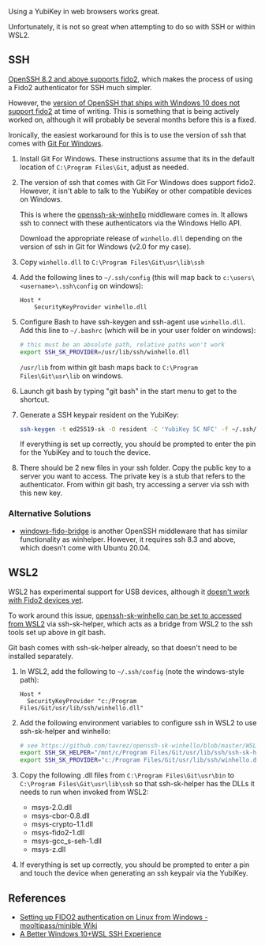 
Using a YubiKey in web browsers works great.

Unfortunately, it is not so great when attempting to do so with SSH or within WSL2.

## SSH

[OpenSSH 8.2 and above supports fido2](https://buttondown.email/cryptography-dispatches/archive/cryptography-dispatches-openssh-82-just-works/), which makes the process of using a Fido2 authenticator for SSH much simpler.

However, the [version of OpenSSH that ships with Windows 10 does not support fido2](https://github.com/PowerShell/Win32-OpenSSH/issues/1804) at time of writing. This is something that is being actively worked on, although it will probably be several months before this is a fixed.

Ironically, the easiest workaround for this is to use the version of ssh that comes with [Git For Windows](https://gitforwindows.org/).

1. Install Git For Windows. These instructions assume that its in the default location of `C:\Program Files\Git`, adjust as needed.
2. The version of ssh that comes with Git For Windows does support fido2. However, it isn't able to talk to the YubiKey or other compatible devices on Windows.

   This is where the [openssh-sk-winhello](https://github.com/tavrez/openssh-sk-winhello) middleware comes in. It allows ssh to connect with these authenticators via the Windows Hello API.

   Download the appropriate release of `winhello.dll` depending on the version of ssh in Git for Windows (v2.0 for my case).

3. Copy `winhello.dll` to `C:\Program Files\Git\usr\lib\ssh`
4. Add the following lines to `~/.ssh/config` (this will map back to `c:\users\<username>\.ssh\config` on windows):

   ```
   Host *
       SecurityKeyProvider winhello.dll
   ```

5. Configure Bash to have ssh-keygen and ssh-agent use `winhello.dll`. Add this line to `~/.bashrc` (which will be in your user folder on windows):

   ```bash
   # this must be an absolute path, relative paths won't work
   export SSH_SK_PROVIDER=/usr/lib/ssh/winhello.dll
   ```

   `/usr/lib` from within git bash maps back to `C:\Program Files\Git\usr\lib` on windows.

6. Launch git bash by typing "git bash" in the start menu to get to the shortcut.
7. Generate a SSH keypair resident on the YubiKey:

   ```sh
   ssh-keygen -t ed25519-sk -O resident -C 'YubiKey 5C NFC' -f ~/.ssh/id_ed25519_sk
   ```

   If everything is set up correctly, you should be prompted to enter the pin for the YubiKey and to touch the device.

8. There should be 2 new files in your ssh folder. Copy the public key to a server you want to access. The private key is a stub that refers to the authenticator. From within git bash, try accessing a server via ssh with this new key.

### Alternative Solutions

- [windows-fido-bridge](https://github.com/mgbowen/windows-fido-bridge) is another OpenSSH middleware that has similar functionality as winhelper. However, it requires ssh 8.3 and above, which doesn't come with Ubuntu 20.04.

## WSL2

WSL2 has experimental support for USB devices, although it [doesn't work with Fido2 devices yet](https://github.com/dorssel/usbipd-win/discussions/127).

To work around this issue, [openssh-sk-winhello can be set to accessed from WSL2](https://github.com/tavrez/openssh-sk-winhello/blob/master/WSL.md) via ssh-sk-helper, which acts as a bridge from WSL2 to the ssh tools set up above in git bash.

Git bash comes with ssh-sk-helper already, so that doesn't need to be installed separately.

1. In WSL2, add the following to `~/.ssh/config` (note the windows-style path):

   ```
   Host *
     SecurityKeyProvider "c:/Program Files/Git/usr/lib/ssh/winhello.dll"
   ```

2. Add the following environment variables to configure ssh in WSL2 to use ssh-sk-helper and winhello:

   ```sh
   # see https://github.com/tavrez/openssh-sk-winhello/blob/master/WSL.md
   export SSH_SK_HELPER="/mnt/c/Program Files/Git/usr/lib/ssh/ssh-sk-helper.exe"
   export SSH_SK_PROVIDER="c:/Program Files/Git/usr/lib/ssh/winhello.dll"
   ```

3. Copy the following .dll files from `C:\Program Files\Git\usr\bin` to `C:\Program Files\Git\usr\lib\ssh` so that ssh-sk-helper has the DLLs it needs to run when invoked from WSL2:

   - msys-2.0.dll
   - msys-cbor-0.8.dll
   - msys-crypto-1.1.dll
   - msys-fido2-1.dll
   - msys-gcc_s-seh-1.dll
   - msys-z.dll

4. If everything is set up correctly, you should be prompted to enter a pin and touch the device when generating an ssh keypair via the YubiKey.

## References

- [Setting up FIDO2 authentication on Linux from Windows - mooltipass/minible Wiki](https://github-wiki-see.page/m/mooltipass/minible/wiki/Setting-up-FIDO2-authentication-on-Linux-from-Windows)
- [A Better Windows 10+WSL SSH Experience](https://polansky.co/blog/a-better-windows-wsl-openssh-experience/)

